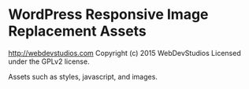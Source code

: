 # WordPress Responsive Image Replacement Assets #
http://webdevstudios.com
Copyright (c) 2015 WebDevStudios
Licensed under the GPLv2 license.

Assets such as styles, javascript, and images.